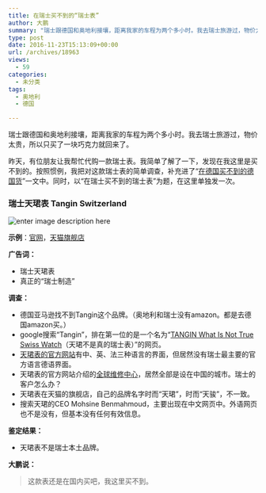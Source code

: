 ```yaml
---
title: 在瑞士买不到的“瑞士表”
author: 大鹏
summary: "瑞士跟德国和奥地利接壤，距离我家的车程为两个多小时。我去瑞士旅游过，物价太贵，所以只买了一块巧克力就回来了。"
type: post
date: 2016-11-23T15:13:09+00:00
url: /archives/18963
views:
  - 59
categories:
  - 未分类
tags:
  - 奥地利
  - 德国

---
```

瑞士跟德国和奥地利接壤，距离我家的车程为两个多小时。我去瑞士旅游过，物价太贵，所以只买了一块巧克力就回来了。

昨天，有位朋友让我帮忙代购一款瑞士表。我简单了解了一下，发现在我这里是买不到的。按照惯例，我把对这款瑞士表的简单调查，补充进了“[在德国买不到的德国货][1]”一文中。同时，以“在瑞士买不到的瑞士表”为题，在这里单独发一次。

### 瑞士天珺表 Tangin Switzerland

![enter image description here][2]

**示例**：[官网][3]，[天猫旗舰店][4]

**广告词：**

  * 瑞士天珺表
  * 真正的“瑞士制造”

**调查：**

  * 德国亚马逊找不到Tangin这个品牌。（奥地利和瑞士没有amazon。都是去德国amazon买。）
  * google搜索“Tangin”，排在第一位的是一个名为“[TANGIN What Is Not True Swiss Watch][5]（天珺不是真的瑞士表）”的网页。
  * [天珺表的官方网站][6]有中、英、法三种语言的界面，但居然没有瑞士最主要的官方语言德语界面。
  * 天珺表的官方网站介绍的[全球维修中心][7]，居然全部是设在中国的城市。瑞士的客户怎么办？
  * 天珺表在天猫的旗舰店，自己的品牌名字时而“天珺”，时而“天骏”，不一致。
  * 搜索天珺的CEO Mohsine Benmahmoud，主要出现在中文网页中。外语网页也不是没有，但基本没有任何有效信息。

**鉴定结果：**

  * 天珺表不是瑞士本土品牌。

**大鹏说：**

> 这款表还是在国内买吧，我这里买不到。

 [1]: http://pzhao.org/archives/18066
 [2]: http://www.tanginwatch.com/upfile/2016/09/07/20160907175417_257.jpg
 [3]: http://www.tanginwatch.com/
 [4]: https://tangin.world.tmall.com/?spm=a312a.7700824.w5001-15534495057.2.w3DZcH&scene=taobao_shop
 [5]: http://www.ogagym.org/Sitebin/awstats015015.aspx
 [6]: http://www.tanginwatch.com
 [7]: http://www.tanginwatch.com/en/index.php?ac=article&at=list&tid=36
